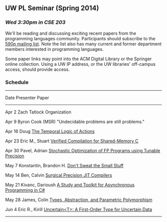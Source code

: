 ## UW PL Seminar (Spring 2014)

### *Wed 3:30pm in CSE 203*

We'll be reading and discussing exciting recent papers from the
programming languages community.  Participants should subscribe to the
[590p mailing list](https://mailman.cs.washington.edu/mailman/listinfo/cse590p). Note
the list also has many current and former department members
interested in programming languages.

Some paper links may point into the ACM Digital Library or the
Springer online collection. Using a UW IP address, or the UW
libraries' off-campus access, should provide access.

### Schedule

[TLA]:        http://research.microsoft.com/pubs/64074/lamport-actions.pdf
[VERISHARED]: http://link.springer.com/chapter/10.1007/978-3-642-54833-8_7
[STOKEFP]:    http://cs.stanford.edu/people/eschkufz/research/pldi52-schkufza.pdf
[SMALLSTUFF]: http://www.nicta.com.au/pub?doc=7629&filename=nicta_publication_7629.pdf
[SURGJIT]:    http://lampwww.epfl.ch/~rompf/lancet_130329.pdf
[ASYNCCS]:    https://ideals.illinois.edu/bitstream/handle/2142/45837/okur-2014-icse.pdf
[PARAM]:      ftp://ftp.cs.cmu.edu/usr/jcr/typesabpara.pdf
[UNCERTAIN]:  http://research.microsoft.com/pubs/208236/asplos077-bornholtA.pdf

---------------------------------------------------------------------------------------------
Date        Presenter                 Paper
----------  ------------------------  -------------------------------------------------------
Apr  2      Zach Tatlock              Organization

Apr  9      Byron Cook (MSR)          "Undecidable problems are still problems."

Apr 16      Doug                      [The Temporal Logic of Actions][TLA]

Apr 23      Eric M., Stuart           [Verified Compilation for Shared-Memory C][VERISHARED]

Apr 30      Pavel, Adrian             [Stochastic Optimization of FP Programs using Tunable Precision][STOKEFP]

May  7      Konstantin, Brandon H.    [Don't Sweat the Small Stuff][SMALLSTUFF]

May 14      Ben, Calvin               [Surgical Precision JIT Compilers][SURGJIT]

May 21      Kivanc, Darioush          [A Study and Toolkit for Asynchronous Programming in C#][ASYNCCS]

May 28      James, Colin              [Types, Abstraction, and Parametric Polymorphism][PARAM]

Jun  4      Eric R., Kirill           [Uncertain&lt;T&gt;: A First-Order Type for Uncertain Data][UNCERTAIN]

---------------------------------------------------------------------------------------------
